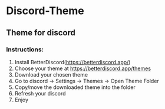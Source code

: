 # Discord-Theme
Theme for discord
------ 
### Instructions: 
1. Install BetterDiscord(https://betterdiscord.app/)
2. Choose your theme at https://betterdiscord.app/themes
3. Download your chosen theme
4. Go to discord -> Settings -> Themes -> Open Theme Folder
5. Copy/move the downloaded theme into the folder
6. Refresh your discord
7. Enjoy
